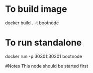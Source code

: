 # To build image
docker build . -t bootnode

# To run standalone
docker run -p 30301:30301 bootnode


#Notes
This node should be started first